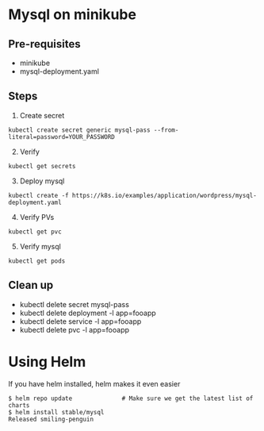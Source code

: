 Mysql on minikube
====

Pre-requisites
----
* minikube
* mysql-deployment.yaml

Steps
----

1. Create secret
```
kubectl create secret generic mysql-pass --from-literal=password=YOUR_PASSWORD
```
2. Verify
```
kubectl get secrets
```
3. Deploy mysql
```
kubectl create -f https://k8s.io/examples/application/wordpress/mysql-deployment.yaml
```
4. Verify PVs
```
kubectl get pvc
```
5. Verify mysql
```
kubectl get pods
```

Clean up
----

* kubectl delete secret mysql-pass
* kubectl delete deployment -l app=fooapp
* kubectl delete service -l app=fooapp
* kubectl delete pvc -l app=fooapp

Using Helm
====
If you have helm installed, helm makes it even easier
```
$ helm repo update              # Make sure we get the latest list of charts
$ helm install stable/mysql
Released smiling-penguin
```
